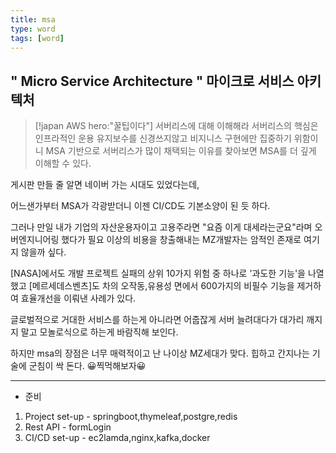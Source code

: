 ```yaml
---
title: msa
type: word
tags: [word]
---
```


## " Micro Service Architecture " 마이크로 서비스 아키텍처 


> [!japan AWS hero:"꿀팁이다"] 서버리스에 대해 이해해라
> 서버리스의 핵심은 인프라적인 운용 유지보수를 신경쓰지않고 비지니스 구현에만 집중하기 위함이니
> MSA 기반으로 서버리스가 많이 채택되는 이유를 찾아보면 MSA를 더 깊게 이해할 수 있다.


게시판 만들 줄 알면 네이버 가는 시대도 있었다는데,

어느샌가부터 MSA가 각광받더니 이젠 CI/CD도 기본소양이 된 듯 하다.

그러나 만일 내가 기업의 자산운용자이고 고용주라면 
"요즘 이게 대세라는군요"라며 오버엔지니어링 했다가 필요 이상의 비용을 창출해내는 MZ개발자는 암적인 존재로 여기지 않을까 싶다.

[NASA]에서도 개발 프로젝트 실패의 상위 10가지 위험 중 하나로 '과도한 기능'을 나열했고
[메르세데스벤츠]도 차의 오작동,유용성 면에서 600가지의 비필수 기능을 제거하여 효율개선을 이뤄낸 사례가 있다.

글로벌적으로 거대한 서비스를 하는게 아니라면 어줍잖게 서버 늘려대다가 대가리 깨지지 말고 모놀로식으로 하는게 바람직해 보인다.




하지만 msa의 장점은 너무 매력적이고
난 나이상 MZ세대가 맞다.
힙하고 간지나는 기술에 군침이 싹 돈다.
😀찍먹해보자😀

--- 




- 준비
1. Project set-up - springboot,thymeleaf,postgre,redis
2. Rest API - formLogin
3. CI/CD set-up - ec2lamda,nginx,kafka,docker
